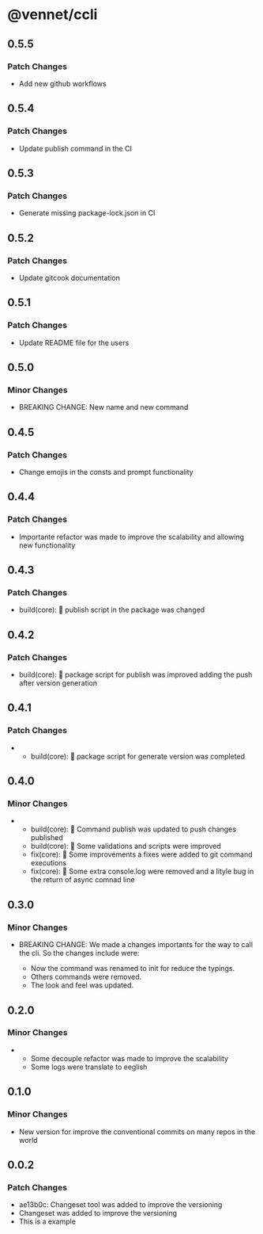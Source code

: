 # @vennet/ccli

## 0.5.5

### Patch Changes

- Add new github workflows

## 0.5.4

### Patch Changes

- Update publish command in the CI

## 0.5.3

### Patch Changes

- Generate missing package-lock.json in CI

## 0.5.2

### Patch Changes

- Update gitcook documentation

## 0.5.1

### Patch Changes

- Update README file for the users

## 0.5.0

### Minor Changes

- BREAKING CHANGE: New name and new command

## 0.4.5

### Patch Changes

- Change emojis in the consts and prompt functionality

## 0.4.4

### Patch Changes

- Importante refactor was made to improve the scalability and allowing new functionality

## 0.4.3

### Patch Changes

- build(core): 🚧 publish script in the package was changed

## 0.4.2

### Patch Changes

- build(core): 🚧 package script for publish was improved adding the push after version generation

## 0.4.1

### Patch Changes

- - build(core): 🚧 package script for generate version was completed

## 0.4.0

### Minor Changes

- - build(core): 🚧 Command publish was updated to push changes published
  - build(core): 🚧 Some validations and scripts were improved
  - fix(core): 🐛 Some improvements a fixes were added to git command executions
  - fix(core): 🐛 Some extra console.log were removed and a lityle bug in the return of async comnad line

## 0.3.0

### Minor Changes

- BREAKING CHANGE: We made a changes importants for the way to call the cli. So the changes include were:

  - Now the command was renamed to init for reduce the typings.
  - Others commands were removed.
  - The look and feel was updated.

## 0.2.0

### Minor Changes

- - Some decouple refactor was made to improve the scalability
  - Some logs were translate to eeglish

## 0.1.0

### Minor Changes

- New version for improve the conventional commits on many repos in the world

## 0.0.2

### Patch Changes

- ae13b0c: Changeset tool was added to improve the versioning
- Changeset was added to improve the versioning
- This is a example
